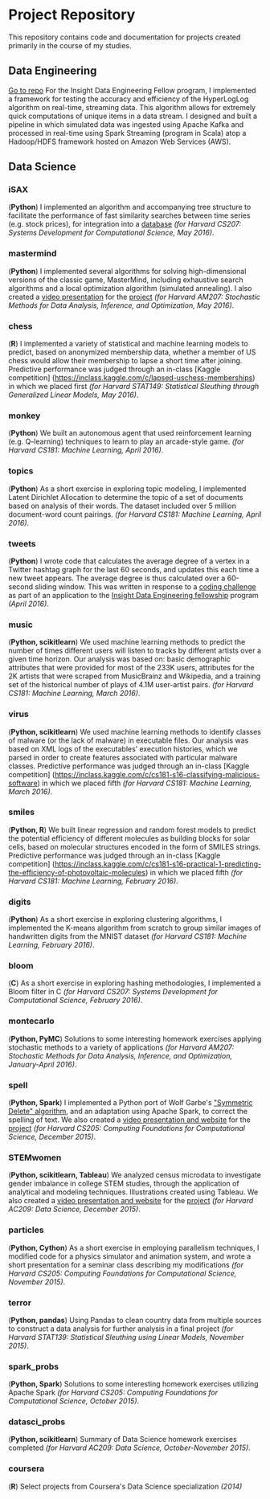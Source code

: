# Project Repository

This repository contains code and documentation for projects created primarily
in the course of my studies.

## Data Engineering

[Go to repo](https://github.com/ppgmg/insight_hll) For the Insight Data Engineering Fellow program, I implemented a framework for testing the accuracy and efficiency of the HyperLogLog algorithm on real-time, streaming data. This algorithm allows for extremely quick computations of unique items in a data stream. I designed and built a pipeline in which simulated data was ingested using Apache Kafka and processed in real-time using Spark Streaming (program in Scala) atop a Hadoop/HDFS framework hosted on Amazon Web Services (AWS). 

## Data Science

### iSAX
(**Python**) I implemented an algorithm and accompanying tree structure to facilitate
the performance of fast similarity searches between time series (e.g. stock
prices), for integration into a
[database](https://github.com/Mynti207/cs207project)
*(for Harvard CS207: Systems
Development for Computational Science, May 2016)*.

### mastermind
(**Python**) I implemented several algorithms for solving high-dimensional versions
of the classic game, MasterMind, including exhaustive search algorithms and a
local optimization algorithm (simulated annealing). I also created a [video
presentation](https://youtu.be/9VpXru8dRGA) for the
[project](https://github.com/dominedo/am207project)
*(for Harvard AM207: Stochastic Methods for Data Analysis, Inference, and
  Optimization, May 2016)*.

### chess
(**R**) I implemented a variety of statistical and machine learning models
to predict, based on anonymized membership data, whether a member of US chess
would allow their membership to lapse a short time after joining. Predictive
performance was judged through an in-class
[Kaggle competition] (https://inclass.kaggle.com/c/lapsed-uschess-memberships)
in which we placed first
*(for Harvard STAT149: Statistical Sleuthing through Generalized Linear
  Models, May 2016)*.

### monkey
(**Python**) We built an autonomous agent that used reinforcement learning
(e.g. Q-learning) techniques to learn to play an arcade-style game.
*(for Harvard CS181: Machine Learning, April 2016)*.

### topics
(**Python**) As a short exercise in exploring topic modeling, I
implemented Latent Dirichlet Allocation to determine the topic of a set of
documents based on analysis of their words. The dataset included over
5 million document-word count pairings.
*(for Harvard CS181: Machine Learning, April 2016)*.

### tweets
(**Python**) I wrote code that calculates the average degree of a vertex
in a Twitter hashtag graph for the last 60 seconds, and updates this each time
a new tweet appears. The average degree is thus calculated over a 60-second
sliding window. This was written in response to a
[coding challenge](https://github.com/GeneDer/coding-challenge)
as part of an application to the
[Insight Data Engineering fellowship](http://insightdataengineering.com)
program *(April 2016)*.

### music
(**Python, scikitlearn**) We used machine learning methods to predict the
number of times different users will listen to tracks by different artists
over a given time horizon. Our analysis was based
on: basic demographic attributes that were provided for most of the 233K users, attributes for the
2K artists that were scraped from MusicBrainz and Wikipedia, and a
training set of the historical
number of plays of 4.1M user-artist pairs.
*(for Harvard CS181: Machine Learning, March 2016)*.

### virus
(**Python, scikitlearn**) We used machine learning methods to identify classes
of malware (or the lack of malware) in executable files. Our analysis was based
on XML logs of the executables’ execution histories, which we parsed in order
to create features associated with particular malware classes. Predictive
performance was judged through an in-class
[Kaggle competition] (https://inclass.kaggle.com/c/cs181-s16-classifying-malicious-software)
in which we placed fifth
*(for Harvard CS181: Machine Learning, March 2016)*.

### smiles
(**Python, R**) We built linear regression and random forest models to
predict the potential
efficiency of different molecules as building blocks for solar cells,
based on molecular structures encoded in the form of SMILES strings.
Predictive performance was judged through an in-class
[Kaggle competition] (https://inclass.kaggle.com/c/cs181-s16-practical-1-predicting-the-efficiency-of-photovoltaic-molecules)
in which we placed fifth
*(for Harvard CS181: Machine Learning, February 2016)*.

### digits
(**Python**) As a short exercise in exploring clustering algorithms, I
implemented the K-means algorithm from scratch to group similar images of
handwritten digits from the MNIST dataset
*(for Harvard CS181: Machine Learning, February 2016)*.

### bloom
(**C**) As a short exercise in exploring hashing methodologies, I
implemented a Bloom filter in C *(for Harvard CS207: Systems
Development for Computational Science, February 2016)*.

### montecarlo
(**Python, PyMC**) Solutions to some interesting homework exercises
applying stochastic methods to a variety of applications
*(for Harvard AM207: Stochastic Methods for Data Analysis, Inference, and
  Optimization, January-April 2016)*.

### spell
(**Python, Spark**) I implemented a Python port of Wolf Garbe's
["Symmetric Delete" algorithm](https://github.com/wolfgarbe/symspell), and
an adaptation using Apache Spark, to correct the spelling of text.
We also created a [video presentation and website](http://spark-n-spell.com)
for the [project](https://github.com/dominedo/spark-n-spell)
*(for Harvard CS205: Computing Foundations for Computational Science,
  December 2015)*.

### STEMwomen
(**Python, scikitlearn, Tableau**) We analyzed census microdata to investigate
gender imbalance in college STEM studies, through the application of analytical
and modeling techniques. Illustrations created using Tableau. We also created a
[video presentation and website](https://stemstudy.wordpress.com)
for the [project](https://github.com/ppgmg/stem-study)
*(for Harvard AC209: Data Science, December 2015)*.

### particles
(**Python, Cython**) As a short exercise in employing parallelism techniques,
I modified code for a physics simulator and animation system, and wrote a
short presentation for a seminar class describing my modifications
*(for Harvard CS205: Computing Foundations for Computational Science,
  November 2015)*.

### terror
(**Python, pandas**) Using Pandas to clean country data from multiple sources
to construct a data analysis for further analysis in a final project
*(for Harvard STAT139: Statistical Sleuthing using Linear Models,
  November 2015)*.

### spark_probs
(**Python, Spark**) Solutions to some interesting homework exercises
utilizing Apache Spark
*(for Harvard CS205: Computing Foundations for Computational Science,
  October 2015)*.

### datasci_probs
(**Python, scikitlearn**) Summary of Data Science homework exercises completed
*(for Harvard AC209: Data Science, October-November 2015)*.

### coursera
(**R**) Select projects from Coursera's Data Science specialization *(2014)*
